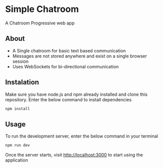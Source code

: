 # Simple Chatroom
A Chatroom Progressive web app

## About
- A Single chatroom for basic text based communication
- Messages are not stored anywhere and exist on a single browser session
- Uses WebSockets for bi-directional communication

## Instalation
Make sure you have node.js and npm already installed and clone this repository.
Enter the below command to install dependencies
```bash
npm install
```

## Usage
To run the development server, enter the below command in your terminal
```bash
npm run dev
```
Once the server starts, visit [http://localhost:3000](http://localhost:3000) to start using the application